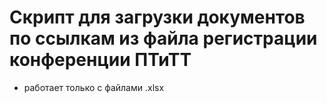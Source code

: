 # Скрипт для загрузки документов по ссылкам из файла регистрации конференции ПТиТТ
 
 * работает только с файлами .xlsx